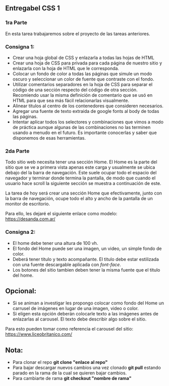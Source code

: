 ## Entregabel CSS 1

### 1ra Parte

En esta tarea trabajaremos sobre el proyecto de las tareas anteriores.

### Consigna 1:

- Crear una hoja global de CSS y enlazarla a todas las hojas de HTML
- Crear una hoja de CSS para privada para cada página de nuestro sitio y enlazarla
con la hoja de HTML que le corresponda.
- Colocar un fondo de color a todas las páginas que simule un modo oscuro y seleccionar
un color de fuente que contraste con el fondo.
- Utilizar comentarios separadores en la hoja de CSS para separar el código de una sección
respecto del código de otra sección. Recomiendo usar la misma definición de comentario
que se usó en HTML para que sea más fácil relacionarlas visualmente.
- Alinear titulos al centro de los contenedores que consideren necesarios.
- Agregar una fuente de texto extraida de google fonts al body de todas las páginas.
- Intentar aplicar todos los selectores y combinaciones que vimos a modo de práctica aunque algunas de las combinaciones no las terminen usando a menudo en el futuro.
    Es importante conocerlas y saber que disponemos de esas herramientas.

### 2da Parte

Todo sitio web necesita tener una sección Home. El Home es la parte del sitio que se ve a primera vista apenas este carga y usualmente se ubica debajo del la barra de navegación.
Este suele ocupar todo el espacio del navegador y terminar donde termina la pantalla, de modo que cuando el usuario hace scroll la siguiente sección se muestra a continuación de este.

La tarea de hoy será crear una sección Home que efectivamente, junto con la barra de navegación, ocupe todo el alto y ancho de la pantalla de un monitor de escritorio.

Para ello, les dejaré el siguiente enlace como modelo: https://desanda.com.ar/

### Consigna 2:
- El home debe tener una altura de 100 vh. 
- El fondo del Home puede ser una imagen, un video, un simple fondo de color.
- Deberá tener titulo y texto acompañante. El titulo debe estar estilizada con una fuente descargable aplicada con *font-face*.
- Los botones del sitio tambien deben tener la misma fuente que el titulo del home.

## Opcional:
- Si se animan a investigar les propongo colocar como fondo del Home un carrusel de imágenes en lugar de una imagen, video o color.
- Si eligen esta opción deberán colocarle texto a las imágenes antes de enlazarlas al carousel. El texto debe describir algo sobre el sitio. 

Para esto pueden tomar como referencia el carousel del sitio:
https://www.liceobritanico.com/

## Nota:
- Para clonar el repo **git clone "enlace al repo"**
- Para bajar descargar nuevos cambios una vez clonado **git pull** estando parado en la rama de la cual se quieren bajar cambios.
- Para cambiarte de rama **git checkout "nombre de rama"**